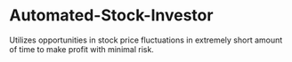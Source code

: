 # Automated-Stock-Investor
Utilizes opportunities in stock price fluctuations in extremely short amount of time to make profit with minimal risk.
